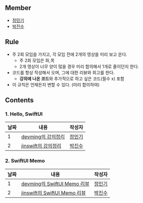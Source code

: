 ## Member
- [정민기](https://github.com/devming)
- [박진수](https://github.com/jinsu3758)


## Rule
- 주 2회 모임을 가지고, 각 모임 전에 2개의 영상을 미리 보고 온다.
  - 주 2회 모임은 화,목
  - 2개 영상이 너무 양이 많을 경우 미리 합의해서 1개로 줄이던지 한다.
- 코드를 항상 작성해서 오며, 그에 대한 리뷰와 회고를 한다.
  - **강의에 나온 코드**와 추가적으로 하고 싶은 코드(필수 x) 포함
- 이 규칙은 언제든지 변할 수 있다. (미리 합의하여)


## Contents

### 1. Hello, SwiftUI

|날짜|내용|작성자|
|---|---|---|
|1|[devming의 강의정리](https://www.notion.so/jinsuios/Hello-SwiftUI-31772d4a84b5496984ba1e3864ddcaa5)|[정민기](https://github.com/devming)| 
|2|[jinswift의 강의정리](https://www.notion.so/jinsuios/Devil-Hello-SwiftUI-354be8f1950d4315966589167fd641f4)|[박진수](https://github.com/jinsu3758)| 


### 2. SwiftUI Memo

|날짜|내용|작성자|
|---|---|---|
|1|[devming의 SwiftUI Memo 리뷰](https://www.notion.so/jinsuios/Matthew-SwiftUI-Memo-48ad2d978483419db79d2b6b1844d7d2)|[정민기](https://github.com/devming)| 
|2|[jinswift의 SwiftUI Memo 리뷰](https://www.notion.so/jinsuios/Devil-SwiftUI-Memo-03a2cbbd94dc4f1e8e5c82f605267bc5)|[박진수](https://github.com/jinsu3758)| 



